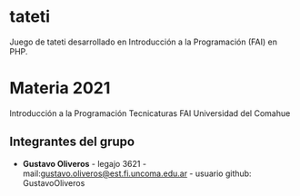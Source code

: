 # tateti
Juego de tateti desarrollado en Introducción a la Programación (FAI) en PHP.

# Materia 2021

 Introducción a la Programación
 Tecnicaturas
 FAI
 Universidad del Comahue

 ## Integrantes del grupo

 - **Gustavo Oliveros** - legajo 3621 - mail:gustavo.oliveros@est.fi.uncoma.edu.ar - usuario github: GustavoOliveros
